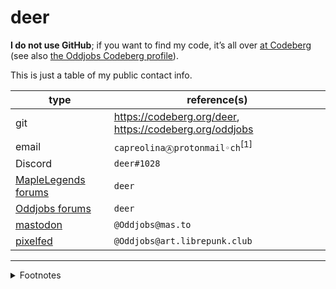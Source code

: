 # deer

**I do not use GitHub**; if you want to find my code, it&rsquo;s all over [at
Codeberg](https://codeberg.org/deer) (see also [the Oddjobs Codeberg
profile](https://codeberg.org/oddjobs)).

This is just a table of my public contact info.

| type                                                   | reference(s)                                                |
| ------------------------------------------------------ | ----------------------------------------------------------- |
| git                                                    | <https://codeberg.org/deer>, <https://codeberg.org/oddjobs> |
| email                                                  | `capreolinaⒶprotonmail◦ch`<sup>\[1\]</sup>                  |
| Discord                                                | `deer#1028`                                                 |
| [MapleLegends forums](https://forum.maplelegends.com/) | `deer`                                                      |
| [Oddjobs forums](https://oddjobs.flarum.cloud/)        | `deer`                                                      |
| [mastodon](https://mas.to/)                            | `@Oddjobs@mas.to`                                           |
| [pixelfed](https://art.librepunk.club/)                | `@Oddjobs@art.librepunk.club`                               |

---

<details>
<summary>Footnotes</summary>

\[1\]: Replace the `Ⓐ` with an `@`, and the `◦` with a `.`.

</details>
